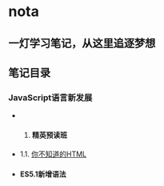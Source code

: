 # nota
## 一灯学习笔记，从这里追逐梦想


## 笔记目录
### JavaScript语言新发展
- 1. #### 精英预读班
 - 1.1. [你不知道的HTML](https://github.com/hubvue/nota/issues/13)
- #### ES5.1新增语法
